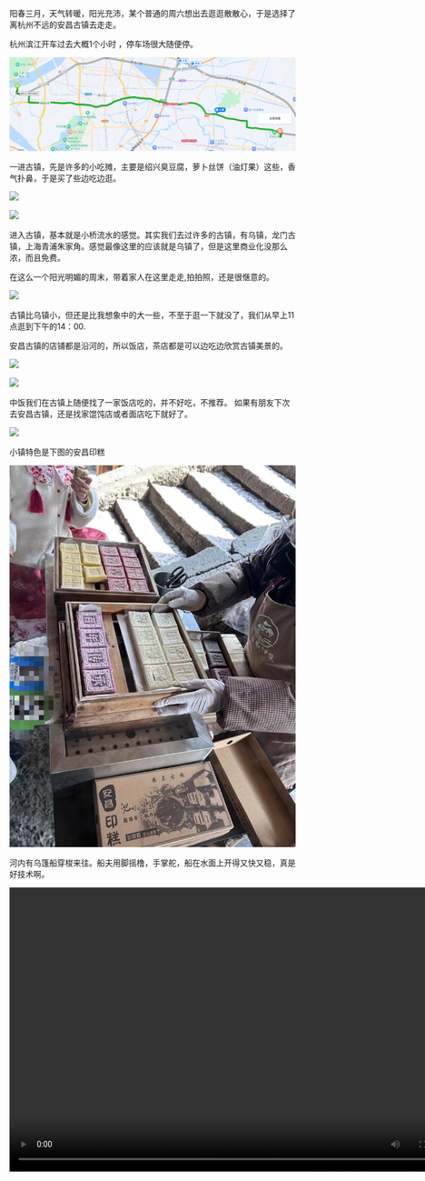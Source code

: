 阳春三月，天气转暖，阳光充沛，某个普通的周六想出去逛逛散散心，于是选择了离杭州不远的安昌古镇去走走。 



杭州滨江开车过去大概1个小时 ，停车场很大随便停。  

![](8.png) 


一进古镇，先是许多的小吃摊，主要是绍兴臭豆腐，萝卜丝饼（油灯果）这些，香气扑鼻，于是买了些边吃边逛。

![](7.jpg)

![](2.jpg)  


进入古镇，基本就是小桥流水的感觉。其实我们去过许多的古镇，有乌镇，龙门古镇，上海青浦朱家角。感觉最像这里的应该就是乌镇了，但是这里商业化没那么浓，而且免费。

在这么一个阳光明媚的周末，带着家人在这里走走,拍拍照，还是很惬意的。 



![](1.jpg) 



 

 

古镇比乌镇小，但还是比我想象中的大一些，不至于逛一下就没了，我们从早上11点逛到下午的14：00. 

安昌古镇的店铺都是沿河的，所以饭店，茶店都是可以边吃边欣赏古镇美景的。 


![](4.jpg) 

![](5.jpg) 


中饭我们在古镇上随便找了一家饭店吃的，并不好吃，不推荐。 如果有朋友下次去安昌古镇，还是找家馄饨店或者面店吃下就好了。 


![](6.jpg)   

 小镇特色是下图的安昌印糕 

![](3.jpg)

河内有乌篷船穿梭来往。船夫用脚摇橹，手掌舵，船在水面上开得又快又稳，真是好技术啊。  

<video width="800" height="500" controls="controls">
    <source src="9.MP4" type="video/mp4">
</video>
